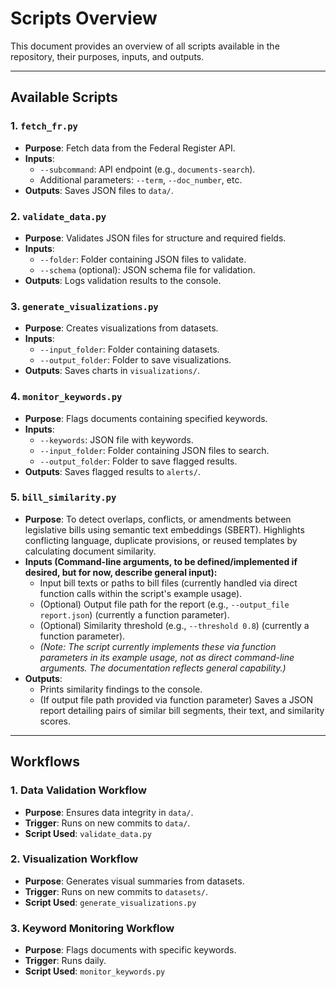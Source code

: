 # Scripts Overview

This document provides an overview of all scripts available in the repository, their purposes, inputs, and outputs.

---

## **Available Scripts**

### **1. `fetch_fr.py`**
- **Purpose**: Fetch data from the Federal Register API.
- **Inputs**:
  - `--subcommand`: API endpoint (e.g., `documents-search`).
  - Additional parameters: `--term`, `--doc_number`, etc.
- **Outputs**: Saves JSON files to `data/`.

### **2. `validate_data.py`**
- **Purpose**: Validates JSON files for structure and required fields.
- **Inputs**:
  - `--folder`: Folder containing JSON files to validate.
  - `--schema` (optional): JSON schema file for validation.
- **Outputs**: Logs validation results to the console.

### **3. `generate_visualizations.py`**
- **Purpose**: Creates visualizations from datasets.
- **Inputs**:
  - `--input_folder`: Folder containing datasets.
  - `--output_folder`: Folder to save visualizations.
- **Outputs**: Saves charts in `visualizations/`.

### **4. `monitor_keywords.py`**
- **Purpose**: Flags documents containing specified keywords.
- **Inputs**:
  - `--keywords`: JSON file with keywords.
  - `--input_folder`: Folder containing JSON files to search.
  - `--output_folder`: Folder to save flagged results.
- **Outputs**: Saves flagged results to `alerts/`.

### **5. `bill_similarity.py`**
- **Purpose**: To detect overlaps, conflicts, or amendments between legislative bills using semantic text embeddings (SBERT). Highlights conflicting language, duplicate provisions, or reused templates by calculating document similarity.
- **Inputs (Command-line arguments, to be defined/implemented if desired, but for now, describe general input):**
    - Input bill texts or paths to bill files (currently handled via direct function calls within the script's example usage).
    - (Optional) Output file path for the report (e.g., `--output_file report.json`) (currently a function parameter).
    - (Optional) Similarity threshold (e.g., `--threshold 0.8`) (currently a function parameter).
    - *(Note: The script currently implements these via function parameters in its example usage, not as direct command-line arguments. The documentation reflects general capability.)*
- **Outputs**:
    - Prints similarity findings to the console.
    - (If output file path provided via function parameter) Saves a JSON report detailing pairs of similar bill segments, their text, and similarity scores.

---

## **Workflows**

### **1. Data Validation Workflow**
- **Purpose**: Ensures data integrity in `data/`.
- **Trigger**: Runs on new commits to `data/`.
- **Script Used**: `validate_data.py`

### **2. Visualization Workflow**
- **Purpose**: Generates visual summaries from datasets.
- **Trigger**: Runs on new commits to `datasets/`.
- **Script Used**: `generate_visualizations.py`

### **3. Keyword Monitoring Workflow**
- **Purpose**: Flags documents with specific keywords.
- **Trigger**: Runs daily.
- **Script Used**: `monitor_keywords.py`
